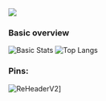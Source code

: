 <img src="https://u.aboutdavid.me/uKJuxpf.png" />


### Basic overview
![Basic Stats](https://github-readme-stats-1-plum.vercel.app/api?username=aboutdavid&show_icons=true&theme=vue)
![Top Langs](https://github-readme-stats-1-plum.vercel.app/api/top-langs/?username=aboutDavid&layout=compact&theme=vue)


### Pins:
![ReHeaderV2](https://github-readme-stats.vercel.app/api/pin/?username=aboutDavid&repo=REHeaderv2&theme=vue)]


<!--
**aboutDavid/aboutdavid** is a ✨ _special_ ✨ repository because its `README.md` (this file) appears on your GitHub profile.

Here are some ideas to get you started:

- 🔭 I’m currently working on ...
- 🌱 I’m currently learning ...
- 👯 I’m looking to collaborate on ...
- 🤔 I’m looking for help with ...
- 💬 Ask me about ...
- 📫 How to reach me: ...
- 😄 Pronouns: ...
- ⚡ Fun fact: ...
-->
